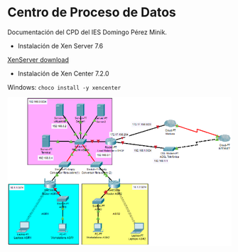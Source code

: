 # Centro de Proceso de Datos

Documentación del CPD del IES Domingo Pérez Minik.

- Instalación de Xen Server 7.6

[XenServer download](https://www.citrix.com/downloads/citrix-hypervisor/)

- Instalación de Xen Center 7.2.0

Windows:  `choco install -y xencenter`

![Diagrama de la red](images/diagrama.png)